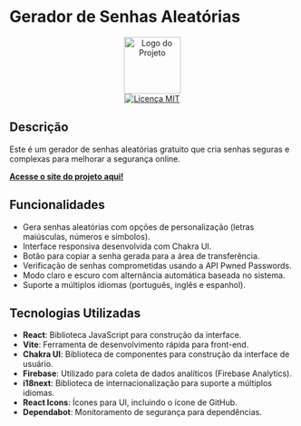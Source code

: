 
# Gerador de Senhas Aleatórias

<p align="center">
  <img src="https://github.com/Nedpereira/securepwd/blob/main/src/assets/logo-dark.webp" alt="Logo do Projeto" width="100px">
  <br>
  <a href="LICENSE"><img src="https://img.shields.io/badge/licença-MIT-blue" alt="Licença MIT"></a>
</p>

## Descrição

Este é um gerador de senhas aleatórias gratuito que cria senhas seguras e complexas para melhorar a segurança online.

**[Acesse o site do projeto aqui!](https://securepwd.com/)**

## Funcionalidades

- Gera senhas aleatórias com opções de personalização (letras maiúsculas, números e símbolos).
- Interface responsiva desenvolvida com Chakra UI.
- Botão para copiar a senha gerada para a área de transferência.
- Verificação de senhas comprometidas usando a API Pwned Passwords.
- Modo claro e escuro com alternância automática baseada no sistema.
- Suporte a múltiplos idiomas (português, inglês e espanhol).

## Tecnologias Utilizadas

- **React**: Biblioteca JavaScript para construção da interface.
- **Vite**: Ferramenta de desenvolvimento rápida para front-end.
- **Chakra UI**: Biblioteca de componentes para construção da interface de usuário.
- **Firebase**: Utilizado para coleta de dados analíticos (Firebase Analytics).
- **i18next**: Biblioteca de internacionalização para suporte a múltiplos idiomas.
- **React Icons**: Ícones para UI, incluindo o ícone de GitHub.
- **Dependabot**: Monitoramento de segurança para dependências.

